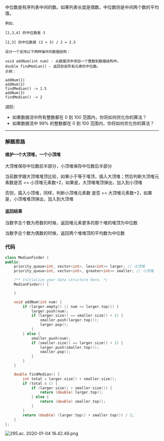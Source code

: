 中位数是有序列表中间的数。如果列表长度是偶数，中位数则是中间两个数的平均值。

```case
例如，

[2,3,4] 的中位数是 3

[2,3] 的中位数是 (2 + 3) / 2 = 2.5

设计一个支持以下两种操作的数据结构：

void addNum(int num) - 从数据流中添加一个整数到数据结构中。
double findMedian() - 返回目前所有元素的中位数。
示例：

addNum(1)
addNum(2)
findMedian() -> 1.5
addNum(3)
findMedian() -> 2
```

进阶:

- 如果数据流中所有整数都在 0 到 100 范围内，你将如何优化你的算法？
- 如果数据流中 99% 的整数都在 0 到 100 范围内，你将如何优化你的算法？

---

### 解题思路

#### 维护一个大顶堆，一个小顶堆

大顶堆保存中位数前半部分，小顶堆保存中位数后半部分

当前数字跟大顶堆堆顶比较，如果小于等于堆顶，插入大顶堆；然后判断大顶堆元素数是否 == 小顶堆元素数+2，如果是，大顶堆堆顶弹出，加入到小顶堆

否则，插入小顶堆，同样，判断小顶堆元素数 是否 == 大顶堆元素数+2，如果是，小顶堆堆顶弹出，加入到大顶堆

#### 返回结果

当数字总个数为奇数的时候，返回堆元素更多的那个堆的堆顶为中位数

当数字总个数为偶数的时候，返回两个堆堆顶的平均数为中位数

### 代码

```cpp
class MedianFinder {
public:
    priority_queue<int, vector<int>, less<int>> larger; // 大顶堆
    priority_queue<int, vector<int>, greater<int>> smaller; // 小顶堆

    /** initialize your data structure here. */
    MedianFinder() {

    }

    void addNum(int num) {
        if (larger.empty() || num <= larger.top()) {
            larger.push(num);
            if (larger.size() == smaller.size() + 2) {
                smaller.push(larger.top());
                larger.pop();
            }
        } else {
            smaller.push(num);
            if (smaller.size() == larger.size() + 2) {
                larger.push(smaller.top());
                smaller.pop();
            }
        }
    }

    double findMedian() {
        int total = larger.size() + smaller.size();
        if (total & 1) {
            if (larger.size() > smaller.size()) {
                return (double) larger.top();
            } else {
                return (double) smaller.top();
            }
        }
        return (double) (larger.top() + smaller.top()) / 2;
    }
};
```

![295.ac. 2020-01-04 16.42.49.png](https://pic.leetcode-cn.com/e1fb32e5eba61a98b318e4ec84103cf286f8a9f776a090f2475b7eb2adccfcca-295.ac.%202020-01-04%2016.42.49.png)
